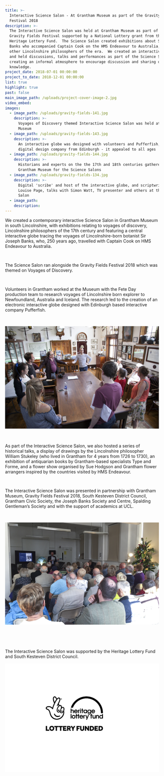 ```yaml
---
title: >-
  Interactive Science Salon - At Grantham Museum as part of the Gravity Fields
  Festival 2018
description: >-
  The Interactive Science Salon was held at Grantham Museum as part of the
  Gravity Fields Festival supported by a National Lottery grant from the
  Heritage Lottery Fund.  The Science Salon created exhibitions about Sir Joseph
  Banks who accompanied Captain Cook on the HMS Endeavour to Australia, and
  other Lincolnshire philosophers of the era.  We created an interactive globe
  and held discussions, talks and performances as part of the Science Salon,
  creating an informal atmosphere to encourage discussion and sharing of
  knowledge.
project_date: 2018-07-01 00:00:00
project_to_date: 2018-12-01 00:00:00
list: true
highlight: true
past: false
main_image_path: /uploads/project-cover-image-2.jpg
video_embed:
images:
  - image_path: /uploads/gravity-fields-141.jpg
    description: >-
      Voyages of Discovery themed Interactive Science Salon was held at Grantham
      Museum
  - image_path: /uploads/gravity-fields-143.jpg
    description: >-
      An interactive globe was designed with volunteers and Pufferfish, a
      digital design company from Edinburgh - it appealed to all ages
  - image_path: /uploads/gravity-fields-144.jpg
    description: >-
      Historians and experts on the the 17th and 18th centuries gathered at
      Grantham Museum for the Science Salons
  - image_path: /uploads/gravity-fields-134.jpg
    description: >-
      Digital 'scribe' and host of the interactive globe, and scriptwriter,
      Louise Page, talks with Simon Watt, TV presenter and others at the Science
      Salon
  - image_path:
    description:
---
```


We created a contemporary interactive Science Salon in Grantham Museum in south Lincolnshire, with exhibitions relating to voyages of discovery, Lincolnshire philosophers of the 17th century and featuring a central interactive globe tracing the voyages of Lincolnshire-born botanist Sir Joseph Banks, who, 250 years ago, travelled with Captain Cook on HMS Endeavour to Australia.

&nbsp;

The Science Salon ran alongside the Gravity Fields Festival 2018 which was themed on Voyages of Discovery.

&nbsp;

Volunteers in Grantham worked at the Museum with the Fete Day production team to research voyages of Lincolnshire born explorer to Newfoundland, Australia and Iceland. The research led to the creation of an electronic interactive globe designed with Edinburgh based interactive company Pufferfish.

&nbsp;

![](/uploads/hlf-image-15.jpg)

&nbsp;

As part of the Interactive Science Salon, we also hosted a series of historical talks, a display of drawings by the Lincolnshire philosopher William Stukeley (who lived in Grantham for 4 years from 1726 to 1730), an exhibition of antiquarian books by Grantham-based specialists Type and Forme, and a flower show organised by Sue Hodgson and Grantham flower arrangers inspired by the countries visited by HMS Endeavour.

&nbsp;

The Interactive Science Salon was presented in partnership with Grantham Museum, Gravity Fields Festival 2018, South Kesteven District Council, Grantham Civic Society, the Joseph Banks Society and Centre, Spalding Gentleman’s Society and with the support of academics at UCL.

&nbsp;

![](/uploads/gravity-fields-131.jpg)

&nbsp;

&nbsp;

The Interactive Science Salon was supported by the Heritage Lottery Fund and South Kesteven District Council.

![](/uploads/english-compact-cmyk-1.jpg)
